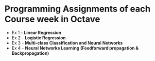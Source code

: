 # Programming Assignments of each Course week in Octave

* Ex 1 - **Linear Regression**
* Ex 2 - **Logistic Regression**
* Ex 3 - **Multi-class Classification and Neural Networks**
* Ex 4 - **Neural Networks Learning (Feedforward propagation & Backpropagation)**
